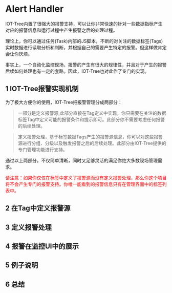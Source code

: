 Alert Handler
==

IOT-Tree内置了很强大的报警支持，可以让你非常快速的针对一些数据指标产生对应的报警信息和运行过程中产生报警之后的处理过程。

理论上，你可以通过任务(Task)内部的JS脚本，不断的对关注的数据标签(Tags)实时数据进行读取分析和判断，并根据自己的需要产生特定的报警。但这样做肯定会让你厌烦。

事实上，一个自动化监控现场，报警的产生有很大的规律性，并且对于产生的报警后续如何处理也有一定的套路。因此，IOT-Tree也对此作了专门的实现。

## 1 IOT-Tree报警实现机制

为了极大方便你的使用，IOT-Tree把报警管理分成两部分：

>一部分是定义报警源,此部分直接在Tag定义中实现，你只需要在关注的数据标签Tag中定义可能的报警条件和提示即可。此部分你不需要考虑任何报警的后续处理。

>定义报警处理，基于标签数据Tags产生的报警源信息，你可以对这些报警源进行分组、分级以及触发报警之后的后续处理。此部分由IOT-Tree提供的专门管理功能进行支持。

通过以上两部分，不仅简单清晰，同时又足够灵活的满足你绝大多数现场管理需求。

<font color=red>请注意：如果你仅仅在标签中定义了报警源而没有定义报警处理，那么你这个项目将不会产生专门的报警支持。你唯一能看到的报警信息只有在管理界面中的标签列表中。</font>

## 2 在Tag中定义报警源



## 3 定义报警处理

## 4 报警在监控UI中的展示

## 5 例子说明

## 6 总结
